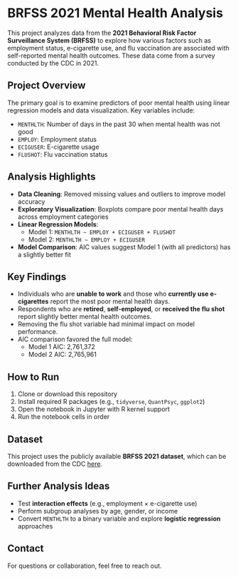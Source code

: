 # BRFSS 2021 Mental Health Analysis

This project analyzes data from the **2021 Behavioral Risk Factor Surveillance System (BRFSS)** to explore how various factors such as employment status, e-cigarette use, and flu vaccination are associated with self-reported mental health outcomes. These data come from a survey conducted by the CDC in 2021.

## Project Overview

The primary goal is to examine predictors of poor mental health using linear regression models and data visualization. Key variables include:

- `MENTHLTH`: Number of days in the past 30 when mental health was not good
- `EMPLOY`: Employment status
- `ECIGUSER`: E-cigarette usage
- `FLUSHOT`: Flu vaccination status

## Analysis Highlights

- **Data Cleaning**: Removed missing values and outliers to improve model accuracy
- **Exploratory Visualization**: Boxplots compare poor mental health days across employment categories
- **Linear Regression Models**:
  - Model 1: `MENTHLTH ~ EMPLOY + ECIGUSER + FLUSHOT`
  - Model 2: `MENTHLTH ~ EMPLOY + ECIGUSER`
- **Model Comparison**: AIC values suggest Model 1 (with all predictors) has a slightly better fit

## Key Findings

- Individuals who are **unable to work** and those who **currently use e-cigarettes** report the most poor mental health days.
- Respondents who are **retired**, **self-employed**, or **received the flu shot** report slightly better mental health outcomes.
- Removing the flu shot variable had minimal impact on model performance.
- AIC comparison favored the full model:  
  - Model 1 AIC: 2,761,372  
  - Model 2 AIC: 2,765,961

## How to Run

1. Clone or download this repository
2. Install required R packages (e.g., `tidyverse`, `QuantPsyc`, `ggplot2`)
3. Open the notebook in Jupyter with R kernel support
4. Run the notebook cells in order

## Dataset

This project uses the publicly available **BRFSS 2021 dataset**, which can be downloaded from the CDC [here](https://www.cdc.gov/brfss/annual_data/annual_2021.html).

## Further Analysis Ideas

- Test **interaction effects** (e.g., employment × e-cigarette use)
- Perform subgroup analyses by age, gender, or income
- Convert `MENTHLTH` to a binary variable and explore **logistic regression** approaches

## Contact

For questions or collaboration, feel free to reach out.

